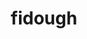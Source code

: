 ---
id: 926
title: fidough
types: [fairy]
image: https://raw.githubusercontent.com/PokeAPI/sprites/master/sprites/pokemon/926.png
---
